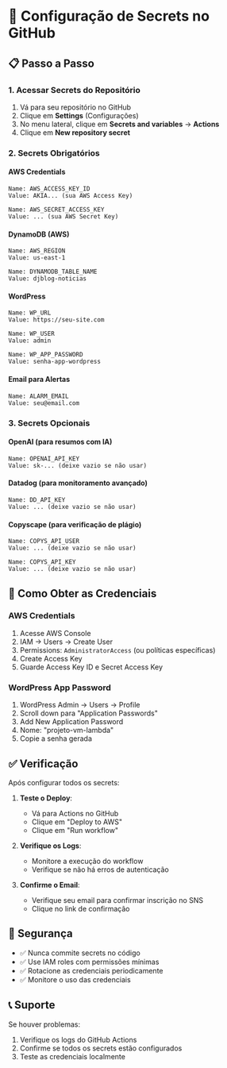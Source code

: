 # 🔐 Configuração de Secrets no GitHub

## 📋 **Passo a Passo**

### **1. Acessar Secrets do Repositório**
1. Vá para seu repositório no GitHub
2. Clique em **Settings** (Configurações)
3. No menu lateral, clique em **Secrets and variables** → **Actions**
4. Clique em **New repository secret**

### **2. Secrets Obrigatórios**

#### **AWS Credentials**
```
Name: AWS_ACCESS_KEY_ID
Value: AKIA... (sua AWS Access Key)

Name: AWS_SECRET_ACCESS_KEY  
Value: ... (sua AWS Secret Key)
```

#### **DynamoDB (AWS)**
```
Name: AWS_REGION
Value: us-east-1
```

```
Name: DYNAMODB_TABLE_NAME
Value: djblog-noticias
```

#### **WordPress**
```
Name: WP_URL
Value: https://seu-site.com

Name: WP_USER
Value: admin

Name: WP_APP_PASSWORD
Value: senha-app-wordpress
```

#### **Email para Alertas**
```
Name: ALARM_EMAIL
Value: seu@email.com
```

### **3. Secrets Opcionais**

#### **OpenAI (para resumos com IA)**
```
Name: OPENAI_API_KEY
Value: sk-... (deixe vazio se não usar)
```

#### **Datadog (para monitoramento avançado)**
```
Name: DD_API_KEY
Value: ... (deixe vazio se não usar)
```

#### **Copyscape (para verificação de plágio)**
```
Name: COPYS_API_USER
Value: ... (deixe vazio se não usar)

Name: COPYS_API_KEY
Value: ... (deixe vazio se não usar)
```

## 🔧 **Como Obter as Credenciais**

### **AWS Credentials**
1. Acesse AWS Console
2. IAM → Users → Create User
3. Permissions: `AdministratorAccess` (ou políticas específicas)
4. Create Access Key
5. Guarde Access Key ID e Secret Access Key

### **WordPress App Password**
1. WordPress Admin → Users → Profile
2. Scroll down para "Application Passwords"
3. Add New Application Password
4. Nome: "projeto-vm-lambda"
5. Copie a senha gerada

## ✅ **Verificação**

Após configurar todos os secrets:

1. **Teste o Deploy**:
   - Vá para Actions no GitHub
   - Clique em "Deploy to AWS"
   - Clique em "Run workflow"

2. **Verifique os Logs**:
   - Monitore a execução do workflow
   - Verifique se não há erros de autenticação

3. **Confirme o Email**:
   - Verifique seu email para confirmar inscrição no SNS
   - Clique no link de confirmação

## 🚨 **Segurança**

- ✅ Nunca commite secrets no código
- ✅ Use IAM roles com permissões mínimas
- ✅ Rotacione as credenciais periodicamente
- ✅ Monitore o uso das credenciais

## 📞 **Suporte**

Se houver problemas:
1. Verifique os logs do GitHub Actions
2. Confirme se todos os secrets estão configurados
3. Teste as credenciais localmente 